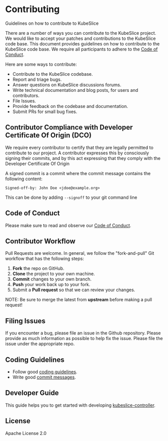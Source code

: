 # Contributing

Guidelines on how to contribute to KubeSlice

There are a number of ways you can contribute to the KubeSlice project. We would like to accept your patches and contributions to the KubeSlice code base. This document provides guidelines on how to contribute to the KubeSlice code base. We require all participants to adhere to the [Code of Conduct](https://github.com/kubeslice/netops/blob/master/code_of_conduct.md).


Here are some ways to contribute:

* Contribute to the KubeSlice codebase.
* Report and triage bugs.
* Answer questions on KubeSlice discussions forums.
* Write technical documentation and blog posts, for users and contributors.
* File Issues.
* Provide feedback on the codebase and documentation.
* Submit PRs for small bug fixes.

## Contributor Compliance with Developer Certificate Of Origin (DCO)

We require every contributor to certify that they are legally permitted to contribute to our project. A contributor expresses this by consciously signing their commits, and by this act expressing that they comply with the Developer Certificate Of Origin

A signed commit is a commit where the commit message contains the following content:

`Signed-off-by: John Doe <jdoe@example.org>`

This can be done by adding `--signoff` to your git command line

## Code of Conduct
Please make sure to read and observe our [Code of Conduct](https://github.com/kubeslice/netops/blob/master/code_of_conduct.md).

## Contributor Workflow

Pull Requests are welcome. In general, we follow the "fork-and-pull" Git workflow that has the following steps:

1. **Fork** the repo on GitHub.
2. **Clone** the project to your own machine.
3. **Commit** changes to your own branch.
4. **Push** your work back up to your fork.
5. Submit a **Pull request** so that we can review your changes.

NOTE: Be sure to merge the latest from **upstream** before making a pull request!

## Filing Issues
If you encounter a bug, please file an issue in the Github repository. Please provide as much information as possible to help fix the issue. Please file the issue under the appropriate repo.


## Coding Guidelines
* Follow good [coding guidelines](https://github.com/golang/go/wiki/CodeReviewComments).
* Write good [commit messages](https://github.com/angular/angular/blob/main/CONTRIBUTING.md#-commit-message-format).

## Developer Guide
This guide helps you to get started with developing [kubeslice-controller](https://github.com/kubeslice/netops/blob/master/developer_guide.md).

## License
Apache License 2.0
